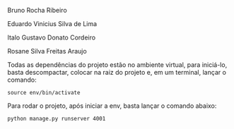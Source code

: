 Bruno Rocha Ribeiro

Eduardo Vinicius Silva de Lima

Italo Gustavo Donato Cordeiro

Rosane Silva Freitas Araujo

Todas as dependências do projeto estão no ambiente virtual, para iniciá-lo, basta descompactar, colocar na raiz do projeto e, em um terminal, lançar o comando:

```source env/bin/activate```

Para rodar o projeto, após iniciar a env, basta lançar o comando abaixo:

```python manage.py runserver 4001```
